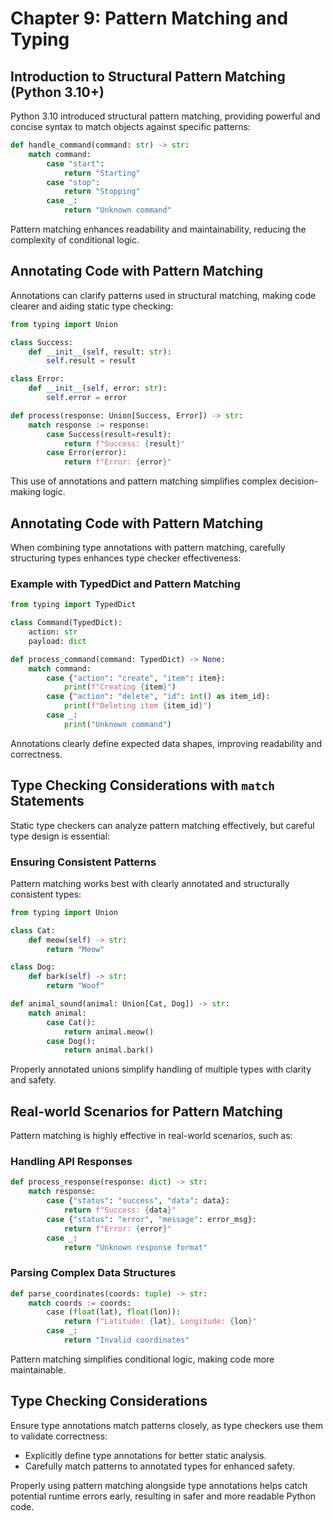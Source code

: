 # Chapter 9: Pattern Matching and Typing

## Introduction to Structural Pattern Matching (Python 3.10+)

Python 3.10 introduced structural pattern matching, providing powerful and concise syntax to match objects against specific patterns:

```python
def handle_command(command: str) -> str:
    match command:
        case "start":
            return "Starting"
        case "stop":
            return "Stopping"
        case _:
            return "Unknown command"
```

Pattern matching enhances readability and maintainability, reducing the complexity of conditional logic.

## Annotating Code with Pattern Matching

Annotations can clarify patterns used in structural matching, making code clearer and aiding static type checking:

```python
from typing import Union

class Success:
    def __init__(self, result: str):
        self.result = result

class Error:
    def __init__(self, error: str):
        self.error = error

def process(response: Union[Success, Error]) -> str:
    match response := response:
        case Success(result=result):
            return f"Success: {result}"
        case Error(error):
            return f"Error: {error}"
```

This use of annotations and pattern matching simplifies complex decision-making logic.

## Annotating Code with Pattern Matching

When combining type annotations with pattern matching, carefully structuring types enhances type checker effectiveness:

### Example with TypedDict and Pattern Matching

```python
from typing import TypedDict

class Command(TypedDict):
    action: str
    payload: dict

def process_command(command: TypedDict) -> None:
    match command:
        case {"action": "create", "item": item}:
            print(f"Creating {item}")
        case {"action": "delete", "id": int() as item_id}:
            print(f"Deleting item {item_id}")
        case _:
            print("Unknown command")
```

Annotations clearly define expected data shapes, improving readability and correctness.

## Type Checking Considerations with `match` Statements

Static type checkers can analyze pattern matching effectively, but careful type design is essential:

### Ensuring Consistent Patterns

Pattern matching works best with clearly annotated and structurally consistent types:

```python
from typing import Union

class Cat:
    def meow(self) -> str:
        return "Meow"

class Dog:
    def bark(self) -> str:
        return "Woof"

def animal_sound(animal: Union[Cat, Dog]) -> str:
    match animal:
        case Cat():
            return animal.meow()
        case Dog():
            return animal.bark()
```

Properly annotated unions simplify handling of multiple types with clarity and safety.

## Real-world Scenarios for Pattern Matching

Pattern matching is highly effective in real-world scenarios, such as:

### Handling API Responses

```python
def process_response(response: dict) -> str:
    match response:
        case {"status": "success", "data": data}:
            return f"Success: {data}"
        case {"status": "error", "message": error_msg}:
            return f"Error: {error}"
        case _:
            return "Unknown response format"
```

### Parsing Complex Data Structures

```python
def parse_coordinates(coords: tuple) -> str:
    match coords := coords:
        case (float(lat), float(lon)):
            return f"Latitude: {lat}, Longitude: {lon}"
        case _:
            return "Invalid coordinates"
```

Pattern matching simplifies conditional logic, making code more maintainable.

## Type Checking Considerations

Ensure type annotations match patterns closely, as type checkers use them to validate correctness:

- Explicitly define type annotations for better static analysis.
- Carefully match patterns to annotated types for enhanced safety.

Properly using pattern matching alongside type annotations helps catch potential runtime errors early, resulting in safer and more readable Python code.
